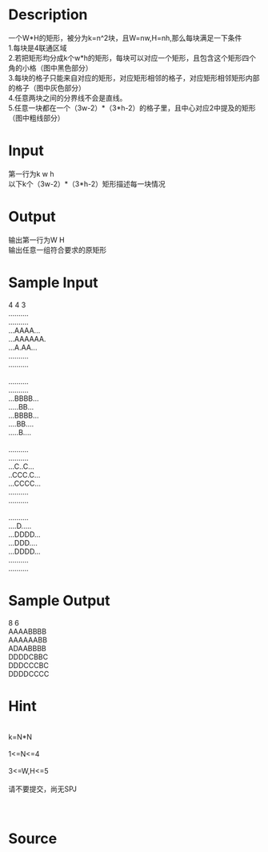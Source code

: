 
# Description

<div class="content"><div>一个W*H的矩形，被分为k=n^2块，且W=nw,H=nh,那么每块满足一下条件 </div>
<div>1.每块是4联通区域 </div>
<div>2.若把矩形均分成k个w*h的矩形，每块可以对应一个矩形，且包含这个矩形四个角的小格（图中黑色部分） </div>
<div>3.每块的格子只能来自对应的矩形，对应矩形相邻的格子，对应矩形相邻矩形内部的格子（图中灰色部分） </div>
<div>4.任意两块之间的分界线不会是直线。 </div>
<div>5.任意一块都在一个（3w-2）*（3*h-2）的格子里，且中心对应2中提及的矩形（图中粗线部分） </div>
<div></div>
<p></p></div>

# Input

<div class="content"><div>第一行为k w h </div>
<div>以下k个（3w-2）*（3*h-2）矩形描述每一块情况 </div>
<div></div>
<div></div>
<p></p></div>

# Output

<div class="content"><div>
<div>输出第一行为W H </div>
<div>输出任意一组符合要求的原矩形 </div>
</div>
<p></p></div>

# Sample Input

<div class="content"><span class="sampledata">4 4 3<br/>
..........<br/>
..........<br/>
...AAAA...<br/>
...AAAAAA.<br/>
...A.AA...<br/>
..........<br/>
..........<br/>
<br/>
..........<br/>
..........<br/>
...BBBB...<br/>
.....BB...<br/>
...BBBB...<br/>
....BB....<br/>
.....B....<br/>
<br/>
..........<br/>
..........<br/>
...C..C...<br/>
..CCC.C...<br/>
...CCCC...<br/>
..........<br/>
..........<br/>
<br/>
..........<br/>
....D.....<br/>
...DDDD...<br/>
...DDD....<br/>
...DDDD...<br/>
..........<br/>
..........</span></div>

# Sample Output

<div class="content"><span class="sampledata">8 6<br/>
AAAABBBB<br/>
AAAAAABB<br/>
ADAABBBB<br/>
DDDDCBBC<br/>
DDDCCCBC<br/>
DDDDCCCC</span></div>

# Hint

<div class="content"><p></p><div><br/>
<div>k=N*N</div><br/>
<div>1&lt;=N&lt;=4</div><br/>
<div>3&lt;=W,H&lt;=5</div><br/>
<div>请不要提交，尚无SPJ</div><br/>
</div><br/>
<p></p><p></p></div>

# Source

<div class="content"><p><a href="problemset.php?search="></a></p></div>

